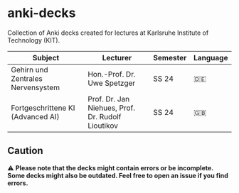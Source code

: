 # anki-decks
Collection of Anki decks created for lectures at Karlsruhe Institute of Technology (KIT).


| Subject                                    | Lecturer                                          | Semester | Language |
| ------------------------------------------ | ------------------------------------------------- | -------- | -------- |
| Gehirn und Zentrales Nervensystem          | Hon.-Prof. Dr. Uwe Spetzger                       | SS 24    | :de:     |
| Fortgeschrittene KI (Advanced AI)          | Prof. Dr. Jan Niehues, Prof. Dr. Rudolf Lioutikov | SS 24    | :uk:     |

## Caution

:warning: **Please note that the decks might contain errors or be incomplete. Some decks might also be outdated. Feel free to open an issue if you find errors.**
